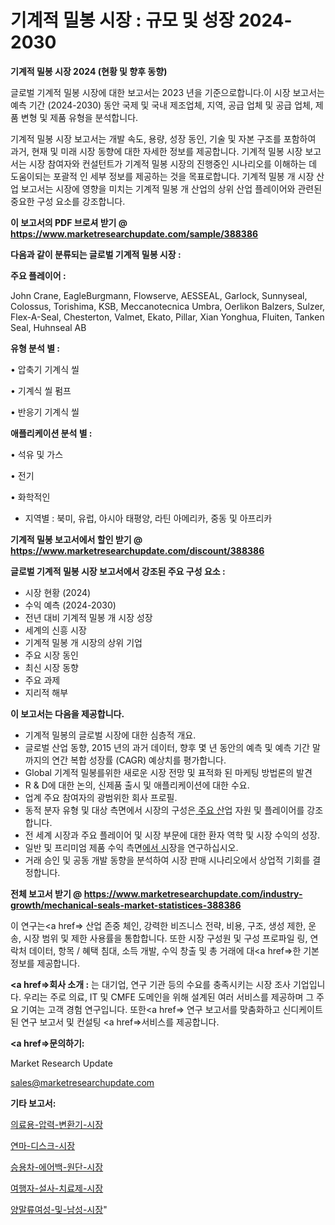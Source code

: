# 기계적 밀봉 시장 : 규모 및 성장 2024-2030

<strong>기계적 밀봉 시장 2024 (현황 및 향후 동향)</strong>

글로벌 기계적 밀봉 시장에 대한 보고서는 2023 년을 기준으로합니다.이 시장 보고서는 예측 기간 (2024-2030) 동안 국제 및 국내 제조업체, 지역, 공급 업체 및 공급 업체, 제품 변형 및 제품 유형을 분석합니다.

기계적 밀봉 시장 보고서는 개발 속도, 용량, 성장 동인, 기술 및 자본 구조를 포함하여 과거, 현재 및 미래 시장 동향에 대한 자세한 정보를 제공합니다. 기계적 밀봉 시장 보고서는 시장 참여자와 컨설턴트가 기계적 밀봉 시장의 진행중인 시나리오를 이해하는 데 도움이되는 포괄적 인 세부 정보를 제공하는 것을 목표로합니다. 기계적 밀봉 개 시장 산업 보고서는 시장에 영향을 미치는 기계적 밀봉 개 산업의 상위 산업 플레이어와 관련된 중요한 구성 요소를 강조합니다.



<strong>이 보고서의 PDF 브로셔 받기 @ <a href=https://www.marketresearchupdate.com/sample/388386>https://www.marketresearchupdate.com/sample/388386</a></strong>



<strong>다음과 같이 분류되는 글로벌 기계적 밀봉 시장 :</strong>



<strong>주요 플레이어 :</strong>

John Crane, EagleBurgmann, Flowserve, AESSEAL, Garlock, Sunnyseal, Colossus, Torishima, KSB, Meccanotecnica Umbra, Oerlikon Balzers, Sulzer, Flex-A-Seal, Chesterton, Valmet, Ekato, Pillar, Xian Yonghua, Fluiten, Tanken Seal, Huhnseal AB



<strong>유형 분석 별 :</strong>

• 압축기 기계식 씰

• 기계식 씰 펌프

• 반응기 기계식 씰



<strong>애플리케이션 분석 별 :</strong>

• 석유 및 가스

• 전기

• 화학적인

<ul>
  <li>지역별 : 북미, 유럽, 아시아 태평양, 라틴 아메리카, 중동 및 아프리카</li>
</ul>


<strong>기계적 밀봉 보고서에서 할인 받기 @ <a href=https://www.marketresearchupdate.com/discount/388386>https://www.marketresearchupdate.com/discount/388386</a></strong>



<strong>글로벌 기계적 밀봉 시장 보고서에서 강조된 주요 구성 요소 :</strong>
<ul>
  <li>시장 현황 (2024)</li>
  <li>수익 예측 (2024-2030)</li>
  <li>전년 대비 기계적 밀봉 개 시장 성장</li>
  <li>세계의 신흥 시장</li>
  <li>기계적 밀봉 개 시장의 상위 기업</li>
  <li>주요 시장 동인</li>
  <li>최신 시장 동향</li>
  <li>주요 과제</li>
  <li>지리적 해부</li>
</ul>


<strong>이 보고서는 다음을 제공합니다.</strong>
<ul>
  <li>기계적 밀봉의 글로벌 시장에 대한 심층적 개요.</li>
  <li>글로벌 산업 동향, 2015 년의 과거 데이터, 향후 몇 년 동안의 예측 및 예측 기간 말까지의 연간 복합 성장률 (CAGR) 예상치를 평가합니다.</li>
  <li>Global 기계적 밀봉를위한 새로운 시장 전망 및 표적화 된 마케팅 방법론의 발견</li>
  <li>R &amp; D에 대한 논의, 신제품 출시 및 애플리케이션에 대한 수요.</li>
  <li>업계 주요 참여자의 광범위한 회사 프로필.</li>
  <li>동적 분자 유형 및 대상 측면에서 시장의 구성은<a href=> 주요 산</a>업 자원 및 플레이어를 강조합니다.</li>
  <li>전 세계 시장과 주요 플레이어 및 시장 부문에 대한 환자 역학 및 시장 수익의 성장.</li>
  <li>일반 및 프리미엄 제품 수익 측면<a href=>에서 시</a>장을 연구하십시오.</li>
  <li>거래 승인 및 공동 개발 동향을 분석하여 시장 판매 시나리오에서 상업적 기회를 결정합니다.</li>
</ul>



<strong>전체 보고서 받기 @ <a href=https://www.marketresearchupdate.com/industry-growth/mechanical-seals-market-statistices-388386>https://www.marketresearchupdate.com/industry-growth/mechanical-seals-market-statistices-388386</a></strong>

이 연구는<a href=> 산업 존중</a> 체인, 강력한 비즈니스 전략, 비용, 구조, 생성 제한, 운송, 시장 범위 및 제한 사용률을 통합합니다. 또한 시장 구성원 및 구성 프로파일 링, 연락처 데이터, 항목 / 혜택 침대, 소득 개발, 수익 창출 및 총 거래에 대<a href=>한 기본 </a>정보를 제공합니다.



<strong><a href=>회사 소</a>개 :</strong>
는 대기업, 연구 기관 등의 수요를 충족시키는 시장 조사 기업입니다. 우리는 주로 의료, IT 및 CMFE 도메인을 위해 설계된 여러 서비스를 제공하며 그 주요 기여는 고객 경험 연구입니다. 또한<a href=> 연구 보</a>고서를 맞춤화하고 신디케이트 된 연구 보고서 및 컨설팅 <a href=>서비스</a>를 제공합니다.



<strong><a href=>문의하기:</a></strong>

Market Research Update

sales@marketresearchupdate.com



<strong>기타 보고서:</strong>

<a href=https://www.linkedin.com/pulse/의료용-압력-변환기-시장-경쟁-분석-및-성장-잠재력-2029-survey-spotlight-pro-24-analysis/>의료용-압력-변환기-시장</a>

<a href=https://www.linkedin.com/pulse/연마-디스크-시장-규모-및-성장-2023-trendsetters-talk-360-analysis-hhrkf/>연마-디스크-시장</a>

<a href=https://www.linkedin.com/pulse/승용차-에어백-원단-시장-진입-전략-및-위험-평가2029년-consumer-connection-chronicles-24--7nwhf/>승용차-에어백-원단-시장</a>

<a href=https://www.linkedin.com/pulse/여행자-설사-치료제-시장-현재-및-미래-성장-2030-analytics-alchemy-360-analysis-sf04f/>여행자-설사-치료제-시장</a>

<a href=https://www.linkedin.com/pulse/양말류여성-및-남성-시장-경쟁-분석-성장-잠재력-2030-market-matrix-musings-analysis-3kdsf/>양말류여성-및-남성-시장</a>"
